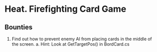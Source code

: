 # Heat. Firefighting Card Game

## Bounties

1. Find out how to prevent enemy AI from placing cards in the middle of the screen.
   a. Hint: Look at GetTargetPos() in BordCard.cs
